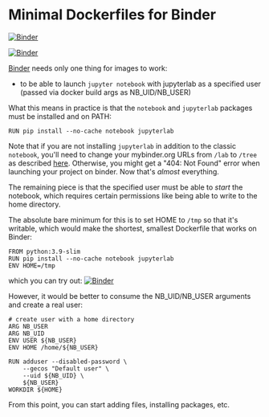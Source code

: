 # Minimal Dockerfiles for Binder

[![Binder](https://mybinder.org/badge.svg)](https://mybinder.org/v2/gh/Gjacquenot/test_binder_docker/master)

[![Binder](https://mybinder.org/badge.svg)](https://mybinder.org/v2/gh/binder-examples/minimal-dockerfile/master)

[Binder](https://mybinder.org) needs only one thing for images to work:

- to be able to launch `jupyter notebook` with jupyterlab as a specified user (passed via docker build args as NB_UID/NB_USER)

What this means in practice is that the `notebook` and `jupyterlab` packages must be installed and on PATH:

```docker
RUN pip install --no-cache notebook jupyterlab
```

Note that if you are not installing `jupyterlab` in addition to the classic `notebook`,
you'll need to change your mybinder.org URLs from `/lab` to `/tree` as described
[here](https://mybinder.readthedocs.io/en/latest/howto/user_interface.html#jupyterlab).
Otherwise, you might get a "404: Not Found" error when launching your project on binder.
Now that's *almost* everything.

The remaining piece is that the specified user must be able to *start* the notebook,
which requires certain permissions like being able to write to the home directory.

The absolute bare minimum for this is to set HOME to `/tmp` so that it's writable,
which would make the shortest, smallest Dockerfile that works on Binder:

```docker
FROM python:3.9-slim
RUN pip install --no-cache notebook jupyterlab
ENV HOME=/tmp
```

which you can try out: [![Binder](https://mybinder.org/badge.svg)](https://mybinder.org/v2/gh/binder-examples/minimal-dockerfile/truly-minimal)

However, it would be better to consume the NB_UID/NB_USER arguments and create a real user:

```docker
# create user with a home directory
ARG NB_USER
ARG NB_UID
ENV USER ${NB_USER}
ENV HOME /home/${NB_USER}

RUN adduser --disabled-password \
    --gecos "Default user" \
    --uid ${NB_UID} \
    ${NB_USER}
WORKDIR ${HOME}
```

From this point, you can start adding files, installing packages, etc.
